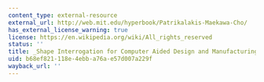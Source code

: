 ```yaml
---
content_type: external-resource
external_url: http://web.mit.edu/hyperbook/Patrikalakis-Maekawa-Cho/
has_external_license_warning: true
license: https://en.wikipedia.org/wiki/All_rights_reserved
status: ''
title: _Shape Interrogation for Computer Aided Design and Manufacturing_
uid: b68ef821-118e-4ebb-a76a-e57d007a229f
wayback_url: ''
---
```

